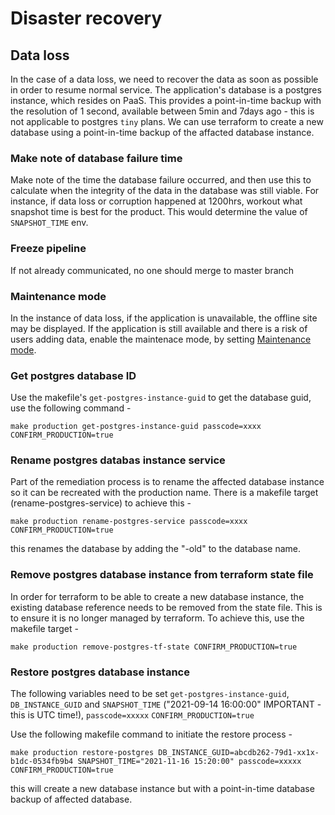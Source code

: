 # Disaster recovery

## Data loss

In the case of a data loss, we need to recover the data as soon as possible in order to resume normal service.
The application's database is a postgres instance, which resides on PaaS. This provides a point-in-time backup with
the resolution of 1 second, available between 5min and 7days ago - this is not applicable to postgres `tiny` plans. We can use
terraform to create a new database using a point-in-time backup of the affacted database instance.

### Make note of database failure time

Make note of the time the database failure occurred, and then use this to calculate when the integrity of the data in the database was still viable. For instance,
if data loss or corruption happened at 1200hrs, workout what snapshot time is best for the product. This would determine the value of `SNAPSHOT_TIME` env.

### Freeze pipeline

If not already communicated, no one should merge to master branch

### Maintenance mode

In the instance of data loss, if the application is unavailable, the offline site may be displayed.
If the application is still available and there is a risk of users adding data, enable the maintenace mode, by setting [Maintenance mode](maintenance-mode.md).

### Get postgres database ID

Use the makefile's `get-postgres-instance-guid` to get the database guid, use the following command -

```
make production get-postgres-instance-guid passcode=xxxx CONFIRM_PRODUCTION=true
```


### Rename postgres databas instance service

Part of the remediation process is to rename the affected database instance so it can be recreated with the production name. There is a makefile target (rename-postgres-service)
to achieve this -

```
make production rename-postgres-service passcode=xxxx CONFIRM_PRODUCTION=true
```
this renames the database by adding the "-old" to the database name.

### Remove postgres database instance from terraform state file

In order for terraform to be able to create a new database instance, the existing database reference needs to be removed from the state file. This is to ensure it is no longer managed by terraform. To achieve this, use the makefile target -

```
make production remove-postgres-tf-state CONFIRM_PRODUCTION=true
```

### Restore postgres database instance

The following variables need to be set `get-postgres-instance-guid`, `DB_INSTANCE_GUID` and `SNAPSHOT_TIME` ("2021-09-14 16:00:00" IMPORTANT - this is UTC time!), `passcode=xxxxx` `CONFIRM_PRODUCTION=true`

 Use the following makefile command to initiate the restore process -
 ```
 make production restore-postgres DB_INSTANCE_GUID=abcdb262-79d1-xx1x-b1dc-0534fb9b4 SNAPSHOT_TIME="2021-11-16 15:20:00" passcode=xxxxx CONFIRM_PRODUCTION=true
 ```
 this will create a new database instance but with a point-in-time database backup of affected database.
